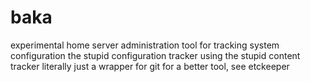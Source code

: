 # baka
experimental home server administration tool for tracking system configuration
the stupid configuration tracker using the stupid content tracker
literally just a wrapper for git
for a better tool, see etckeeper
